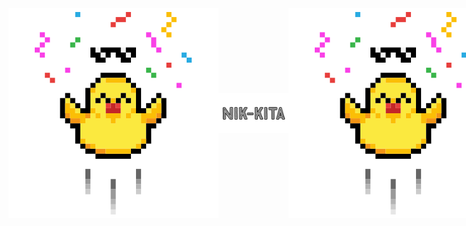<style>
  .duck {
    transition-duration: 3s;
  }
  .r:hover {
    transform: rotate(10deg);
  }
  .l:hover {
    transform: rotate(-10deg);
  }
  .container {
    height: 40%;
    display: flex;
    flex-flow: column;
    align-items: center;
  }
  .card {
    height: 4rem;
  }
  .flex-row {
    display: flex;
    align-items: center;
  }
</style>

<a href='https://nik-kita.deno.dev'>
  <div class='container'>
    <div class='flex-row'>
      <img class='duck r'
        src=./spa-ui/src/assets/img/duck.svg
      />
      <img class='card's
        src=./docusaurus-ui/static/img/nik-kita__horizontal-light.png
      />
      <img class='duck l'
        src=./spa-ui/src/assets/img/duck.svg
    />
  </div>
  </div>
</a>
